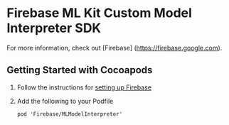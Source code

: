 # Firebase ML Kit Custom Model Interpreter SDK

For more information, check out [Firebase] (https://firebase.google.com).

## Getting Started with Cocoapods

1.  Follow the instructions for
    [setting up Firebase](https://developers.google.com/firebase/docs/ios/)
2.  Add the following to your Podfile

    ```
    pod 'Firebase/MLModelInterpreter'
    ```
